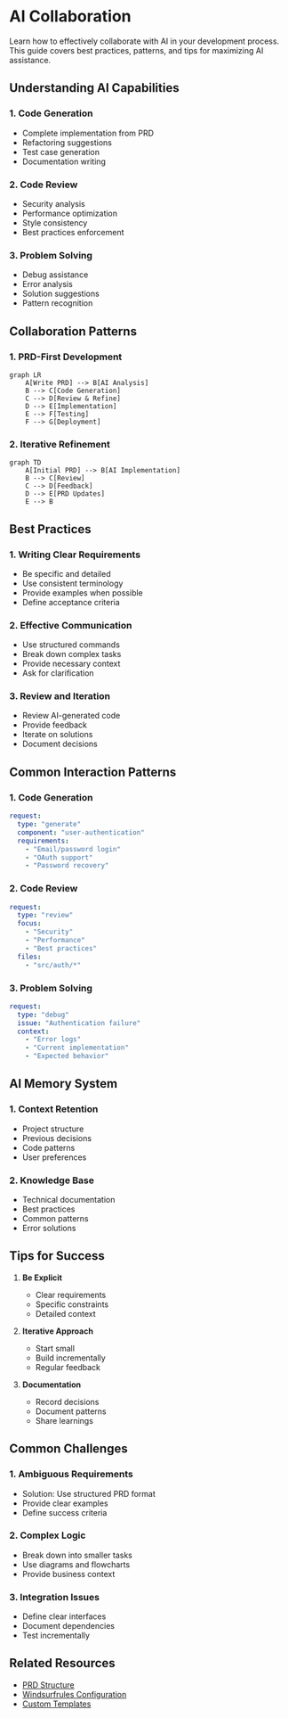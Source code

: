 # AI Collaboration

Learn how to effectively collaborate with AI in your development process. This guide covers best practices, patterns, and tips for maximizing AI assistance.

## Understanding AI Capabilities

### 1. Code Generation
- Complete implementation from PRD
- Refactoring suggestions
- Test case generation
- Documentation writing

### 2. Code Review
- Security analysis
- Performance optimization
- Style consistency
- Best practices enforcement

### 3. Problem Solving
- Debug assistance
- Error analysis
- Solution suggestions
- Pattern recognition

## Collaboration Patterns

### 1. PRD-First Development

```mermaid
graph LR
    A[Write PRD] --> B[AI Analysis]
    B --> C[Code Generation]
    C --> D[Review & Refine]
    D --> E[Implementation]
    E --> F[Testing]
    F --> G[Deployment]
```

### 2. Iterative Refinement

```mermaid
graph TD
    A[Initial PRD] --> B[AI Implementation]
    B --> C[Review]
    C --> D[Feedback]
    D --> E[PRD Updates]
    E --> B
```

## Best Practices

### 1. Writing Clear Requirements
- Be specific and detailed
- Use consistent terminology
- Provide examples when possible
- Define acceptance criteria

### 2. Effective Communication
- Use structured commands
- Break down complex tasks
- Provide necessary context
- Ask for clarification

### 3. Review and Iteration
- Review AI-generated code
- Provide feedback
- Iterate on solutions
- Document decisions

## Common Interaction Patterns

### 1. Code Generation

```yaml
request:
  type: "generate"
  component: "user-authentication"
  requirements:
    - "Email/password login"
    - "OAuth support"
    - "Password recovery"
```

### 2. Code Review

```yaml
request:
  type: "review"
  focus:
    - "Security"
    - "Performance"
    - "Best practices"
  files:
    - "src/auth/*"
```

### 3. Problem Solving

```yaml
request:
  type: "debug"
  issue: "Authentication failure"
  context:
    - "Error logs"
    - "Current implementation"
    - "Expected behavior"
```

## AI Memory System

### 1. Context Retention
- Project structure
- Previous decisions
- Code patterns
- User preferences

### 2. Knowledge Base
- Technical documentation
- Best practices
- Common patterns
- Error solutions

## Tips for Success

1. **Be Explicit**
   - Clear requirements
   - Specific constraints
   - Detailed context

2. **Iterative Approach**
   - Start small
   - Build incrementally
   - Regular feedback

3. **Documentation**
   - Record decisions
   - Document patterns
   - Share learnings

## Common Challenges

### 1. Ambiguous Requirements
- Solution: Use structured PRD format
- Provide clear examples
- Define success criteria

### 2. Complex Logic
- Break down into smaller tasks
- Use diagrams and flowcharts
- Provide business context

### 3. Integration Issues
- Define clear interfaces
- Document dependencies
- Test incrementally

## Related Resources

- [PRD Structure](./prd-structure.md)
- [Windsurfrules Configuration](./windsurfrules.md)
- [Custom Templates](../how-to/custom-templates.md)
